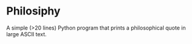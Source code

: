# Philosiphy 

A simple (>20 lines) Python program that prints a philosophical quote in large ASCII text.  


